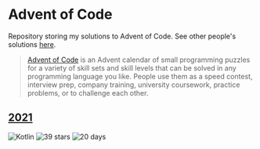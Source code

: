 # Advent of Code
Repository storing my solutions to Advent of Code. See other people's solutions [here][awesome].

> [Advent of Code][aoc] is an Advent calendar of small programming puzzles for a variety of skill sets and skill
> levels that can be solved in any programming language you like. People use them as a speed contest, interview
> prep, company training, university coursework, practice problems, or to challenge each other.

## [2021](2021-kotlin)
![Kotlin](https://img.shields.io/badge/Kotlin-grey?logo=Kotlin)
![39 stars](https://img.shields.io/badge/🌟%20stars-39/50-orange)
![20 days](https://img.shields.io/badge/📅%20days-20/25-blue)

[aoc]: https://adventofcode.com

[awesome]: https://github.com/Bogdanp/awesome-advent-of-code
